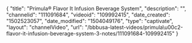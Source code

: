 {
    "title": "Primula&reg; Flavor It Infusion Beverage System",
    "description": "",
    "channelid": "111091684",
    "videoid": "109992415",
    "date_created": "1502523057",
    "date_modified": "1504049176",
    "type": "captivate",
    "layout": "channelVideo",
    "url": "\/bbbusa-latest-videos\/primula\u00c2-flavor-it-infusion-beverage-system-3-notes\/111091684-109992415"
}